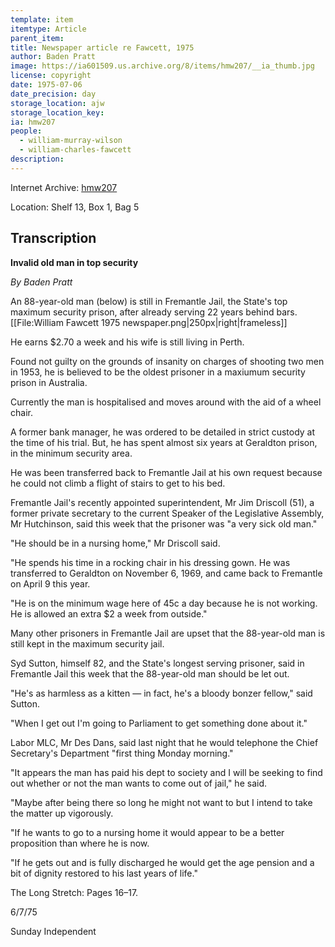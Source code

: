 ```yaml
---
template: item
itemtype: Article
parent_item: 
title: Newspaper article re Fawcett, 1975
author: Baden Pratt
image: https://ia601509.us.archive.org/8/items/hmw207/__ia_thumb.jpg
license: copyright
date: 1975-07-06
date_precision: day
storage_location: ajw
storage_location_key:
ia: hmw207
people:
  - william-murray-wilson
  - william-charles-fawcett
description: 
---
```


Internet Archive: [hmw207](https://archive.org/details/hmw207)

Location: Shelf 13, Box 1, Bag 5

## Transcription

**Invalid old man in top security**

*By Baden Pratt*

An 88-year-old man (below) is still in Fremantle Jail, the State's top maximum security prison, after already serving 22 years behind bars.
[[File:William Fawcett 1975 newspaper.png|250px|right|frameless]]

He earns $2.70 a week and his wife is still living in Perth.

Found not guilty on the grounds of insanity on charges of shooting two men in 1953, he is believed to be the oldest prisoner in a maxiumum security prison in Australia.

Currently the man is hospitalised and moves around with the aid of a wheel chair.

A former bank manager, he was ordered to be detailed in strict custody at the time of his trial.
But, he has spent almost six years at Geraldton prison, in the minimum security area.

He was been transferred back to Fremantle Jail at his own request because he could not climb a flight of stairs to get to his bed.

Fremantle Jail's recently appointed superintendent, Mr Jim Driscoll (51), a former private secretary to the current Speaker of the Legislative Assembly,
Mr Hutchinson, said this week that the prisoner was "a very sick old man."

"He should be in a nursing home," Mr Driscoll said.

"He spends his time in a rocking chair in his dressing gown. He was transferred to Geraldton on November 6, 1969, and came back to Fremantle on April 9 this year.

"He is on the minimum wage here of 45c a day because he is not working. He is allowed an extra $2 a week from outside."

Many other prisoners in Fremantle Jail are upset that the 88-year-old man is still kept in the maximum security jail.

Syd Sutton, himself 82, and the State's longest serving prisoner, said in Fremantle Jail this week that the 88-year-old man should be let out.

"He's as harmless as a kitten — in fact, he's a bloody bonzer fellow," said Sutton.

"When I get out I'm going to Parliament to get something done about it."

Labor MLC, Mr Des Dans, said last night that he would telephone the Chief Secretary's Department "first thing Monday morning."

"It appears the man has paid his dept to society and I will be seeking to find out whether or not the man wants to come out of jail," he said.

"Maybe after being there so long he might not want to but I intend to take the matter up vigorously.

"If he wants to go to a nursing home it would appear to be a better proposition than where he is now.

"If he gets out and is fully discharged he would get the age pension and a bit of dignity restored to his last years of life."

The Long Stretch: Pages 16–17.

6/7/75

Sunday Independent
